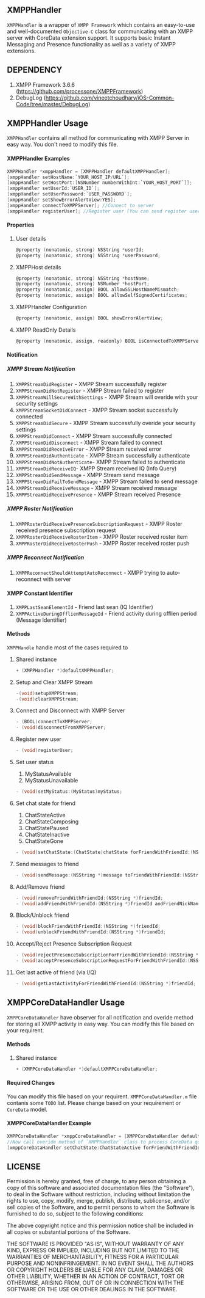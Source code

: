 ## XMPPHandler
`XMPPHandler` is a wrapper of `XMPP Framework` which contains an easy-to-use and well-documented `Objective-C` class for communicating with an XMPP server with CoreData extension support. It supports basic Instant Messaging and Presence functionality as well as a variety of XMPP extensions.

## DEPENDENCY
1. XMPP Framework 3.6.6 (https://github.com/processone/XMPPFramework)
2. DebugLog (https://github.com/vineetchoudhary/iOS-Common-Code/tree/master/DebugLog)

## XMPPHandler Usage
`XMPPHandler` contains all method for communicating with XMPP Server in easy way. You don't need to modify this file.
#### XMPPHandler Examples
```Objective-C
XMPPHandler *xmppHandler = [XMPPHandler defaultXMPPHandler];
[xmppHandler setHostName:`YOUR_HOST_IP/URL`];
[xmppHandler setHostPort:[NSNumber numberWithInt:`YOUR_HOST_PORT`]];
[xmppHandler setUserId:`USER_ID`];
[xmppHandler setUserPassword:`USER_PASSWORD`];
[xmppHandler setShowErrorAlertView:YES];
[xmppHandler connectToXMPPServer]; //Connect to server
[xmppHandler registerUser]; //Register user (You can send register user request multiple time)
```    
#### Properties 
1. User details

    ```Objective-C
    @property (nonatomic, strong) NSString *userId;
    @property (nonatomic, strong) NSString *userPassword;
    ```

2. XMPPHost details

    ```Objective-C
    @property (nonatomic, strong) NSString *hostName;
    @property (nonatomic, strong) NSNumber *hostPort;
    @property (nonatomic, assign) BOOL allowSSLHostNameMismatch;
    @property (nonatomic, assign) BOOL allowSelfSignedCertificates;
    ```

3. XMPPHandler Configuration

    ```Objective-C
    @property (nonatomic, assign) BOOL showErrorAlertView;
    ```

4. XMPP ReadOnly Details

    ```Objective-C
    @property (nonatomic, assign, readonly) BOOL isConnectedToXMPPServer;
    ```        
        
#### Notification
##### XMPP Stream Notification
1. `XMPPStreamDidRegister` - XMPP Stream successfully register
2. `XMPPStreamDidNotRegister` - XMPP Stream failed to register
3. `XMPPStreamWillSecureWithSettings` - XMPP Stream will overide with your security settings
4. `XMPPStreamSocketDidConnect` - XMPP Stream socket successfully connected
5. `XMPPStreamDidSecure` - XMPP Stream successfully overide your security settings
6. `XMPPStreamDidConnect` - XMPP Stream successfully connected
7. `XMPPStreamDidDisconnect` - XMPP Stream failed to connect
8. `XMPPStreamDidReceiveError` - XMPP Stream received error
9. `XMPPStreamDidAuthenticate` - XMPP Stream successfully authenticate 
10. `XMPPStreamDidNotAuthenticate`- XMPP Stream failed to authenticate
11. `XMPPStreamDidReceiveIQ`- XMPP Stream received IQ (Info Query)
12. `XMPPStreamDidSendMessage` - XMPP Stream send message
13. `XMPPStreamDidFailToSendMessage` - XMPP Stream failed to send message
14. `XMPPStreamDidReceiveMessage` - XMPP Stream received message
15. `XMPPStreamDidReceivePresence` - XMPP Stream received Presence

##### XMPP Roster Notification
1. `XMPPRosterDidReceivePresenceSubscriptionRequest` - XMPP Roster received presence subscription request
2. `XMPPRosterDidReceiveRosterItem` - XMPP Roster received roster item
3. `XMPPRosterDidReceiveRosterPush` - XMPP Roster received roster push

##### XMPP Reconnect Notification
1. `XMPPReconnectShouldAttemptAutoReconnect` - XMPP trying to auto-reconnect with server

#### XMPP Constant Identifier 
1. `XMPPLastSeanElementId` - Friend last sean (IQ Identifier)
2. `XMPPActiveDuringOfflienMessageId` - Friend activity during offlien period (Message Identifier)

 
#### Methods
`XMPPHandle` handle most of the cases required to

1. Shared instance

    ```Objective-C
    + (XMPPHandler *)defaultXMPPHandler;
    ```
    
2. Setup and Clear XMPP Stream
 
    ```Objective-C
    -(void)setupXMPPStream;
    -(void)clearXMPPStream;
    ```
        
3. Connect and Disconnect with XMPP Server

    ```Objective-C
    - (BOOL)connectToXMPPServer;
    - (void)disconnectFromXMPPServer;
    ```
        
4. Register new user

    ```Objective-C
    - (void)registerUser; 
    ``` 
    
5. Set user status

    1. MyStatusAvailable
    2. MyStatusUnavailable 
    
    ```Objective-C    
    - (void)setMyStatus:(MyStatus)myStatus;
    ``` 
           
6. Set chat state for friend

    1. ChatStateActive
    2. ChatStateComposing
    3. ChatStatePaused
    4. ChatStateInactive
    5. ChatStateGone

    ```Objective-C    
    - (void)setChatState:(ChatState)chatState forFriendWithFriendId:(NSString *)friendId;
    ```
                
7. Send messages to friend

    ```Objective-C
    - (void)sendMessage:(NSString *)message toFriendWithFriendId:(NSString *)friendId andMessageId:(NSString *)messageId;
    ```
    
8. Add/Remove friend

    ```Objective-C
    - (void)removeFriendWithFriendId:(NSString *)friendId;
    - (void)addFriendWithFriendId:(NSString *)friendId andFriendNickName:(NSString *)nickName;
    ```
        
9. Block/Unblock friend

    ```Objective-C
    - (void)blockFriendWithFriendId:(NSString *)friendId;
    - (void)unblockFriendWithFriendId:(NSString *)friendId;
    ```
        
10. Accept/Reject Presence Subscription Request

    ```Objective-C
    - (void)rejectPresenceSubscriptionForFriendWithFriendId:(NSString *)friendId;
    - (void)acceptPresenceSubscriptionRequestForFriendWithFriendId:(NSString *)friendId andAddToRoster:(BOOL)addToRoster;
    ```
        
11. Get last active of friend (via I/Q)

    ```Objective-C
    - (void)getLastActivityForFriendWithFriendId:(NSString *)friendId;
    ```
        


## XMPPCoreDataHandler Usage
`XMPPCoreDataHandler` have observer for all notification and overide method for storing all XMPP activity in easy way. You can modify this file based on your requirent.
#### Methods

1. Shared instance

    ```Objective-C
    + (XMPPCoreDataHandler *)defaultXMPPCoreDataHandler;
    ```

#### Required Changes
You can modify this file based on your requirent. `XMPPCoreDataHandler.m` file contanis some `TODO` list. Please change based on your requirement or `CoreData` model.

#### XMPPCoreDataHandler Example

```Objective-C
XMPPCoreDataHandler *xmppCoreDataHandler = [XMPPCoreDataHandler defaultXMPPCoreDataHandler];
//Now call overide method of `XMPPHandler` class to process CoreData query before calling `XMPPHandler` (Super Class of `XMPPCoreDataHandler`) methods inside overide method 
[xmppCoreDataHandler setChatState:ChatStateActive forFriendWithFriendId:friendId];
```
 
## LICENSE
Permission is hereby granted, free of charge, to any person obtaining a copy of this software and associated documentation files (the "Software"), to deal in the Software without restriction, including without limitation the rights to use, copy, modify, merge, publish, distribute, sublicense, and/or sell copies of the Software, and to permit persons to whom the Software is furnished to do so, subject to the following conditions:
 
The above copyright notice and this permission notice shall be included in all copies or substantial portions of the Software.
 
THE SOFTWARE IS PROVIDED "AS IS", WITHOUT WARRANTY OF ANY KIND, EXPRESS OR IMPLIED, INCLUDING BUT NOT LIMITED TO THE WARRANTIES OF MERCHANTABILITY, FITNESS FOR A PARTICULAR PURPOSE AND NONINFRINGEMENT. IN NO EVENT SHALL THE AUTHORS OR COPYRIGHT HOLDERS BE LIABLE FOR ANY CLAIM, DAMAGES OR OTHER LIABILITY, WHETHER IN AN ACTION OF CONTRACT, TORT OR OTHERWISE, ARISING FROM, OUT OF OR IN CONNECTION WITH THE SOFTWARE OR THE USE OR OTHER DEALINGS IN THE SOFTWARE.
 
